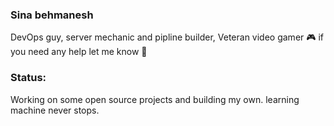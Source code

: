 ### Sina behmanesh
DevOps guy, server mechanic and pipline builder, Veteran video gamer 🎮
if you need any help let me know 💬
### Status:
Working on some open source projects and building my own.
learning machine never stops.
